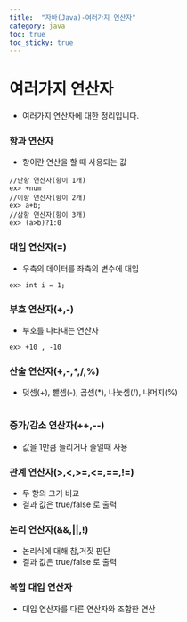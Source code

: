 ```yaml
---
title:  "자바(Java)-여러가지 연산자"
category: java
toc: true
toc_sticky: true
---
```






# 여러가지 연산자

- 여러가지 연산자에 대한 정리입니다.



### 항과 연산자

- 항이란 연산을 할 때 사용되는 값

```
//단항 연산자(항이 1개)
ex> +num
//이항 연산자(항이 2개)
ex> a+b;
//삼항 연산자(항이 3개)
ex> (a>b)?1:0
```



### 대입 연산자(=)

- 우측의 데이터를 좌측의 변수에 대입

```
ex> int i = 1;
```



### 부호 연산자(+,-)

- 부호를 나타내는 연산자

```
ex> +10 , -10
```



### 산술 연산자(+,-,*,/,%)

- 덧셈(+), 뺄셈(-), 곱셈(*), 나눗셈(/), 나머지(%)

```
```





### 증가/감소 연산자(++,--)

- 값을 1만큼 늘리거나 줄일때 사용



### 관계 연산자(>,<,>=,<=,==,!=)

- 두 항의 크기 비교
- 결과 값은 true/false 로 출력



### 논리 연산자(&&,||,!)

- 논리식에 대해 참,거짓 판단
- 결과 값은 true/false 로 출력



### 복합 대입 연산자

- 대입 연산자를 다른 연산자와 조합한 연산

